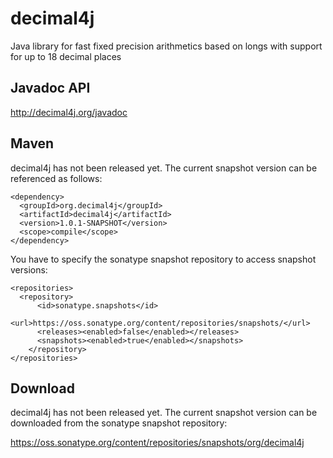 # decimal4j
Java library for fast fixed precision arithmetics based on longs with support for up to 18 decimal places

## Javadoc API
http://decimal4j.org/javadoc

## Maven
decimal4j has not been released yet. The current snapshot version can be referenced as follows:

    <dependency>
      <groupId>org.decimal4j</groupId>
      <artifactId>decimal4j</artifactId>
      <version>1.0.1-SNAPSHOT</version>
      <scope>compile</scope>
    </dependency>

You have to specify the sonatype snapshot repository to access snapshot versions:

    <repositories>
  	  <repository>
  		  <id>sonatype.snapshots</id>
    	  <url>https://oss.sonatype.org/content/repositories/snapshots/</url>
    	  <releases><enabled>false</enabled></releases>
    	  <snapshots><enabled>true</enabled></snapshots>
    	</repository>
    </repositories>

## Download
decimal4j has not been released yet. The current snapshot version can be downloaded from the sonatype snapshot repository:

https://oss.sonatype.org/content/repositories/snapshots/org/decimal4j


